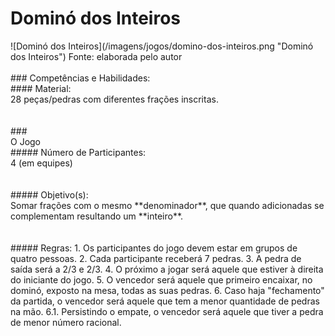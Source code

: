 # Dominó dos Inteiros  
<div class="row text-center">
![Dominó dos Inteiros](/imagens/jogos/domino-dos-inteiros.png "Dominó dos Inteiros")  
Fonte: elaborada pelo autor</div><br/>  
### <i class="fa fa-child"></i> Competências e Habilidades:  
<br/>  
#### <i class="fa fa-scissors"></i> Material:  
<div class="col-md-12 col-lg-12 text-justify">28 peças/pedras com diferentes frações inscritas.</div><br/>  
<br/>  
### <div class="row text-center">O Jogo</div>  
##### <i class="fa fa-users"></i> Número de Participantes:  
<div class="col-md-12 col-lg-12 text-justify">4 (em equipes)</div><br/>  
<br/>
##### <i class="fa fa-trophy"></i> Objetivo(s):  
<div class="col-md-12 col-lg-12 text-justify">
Somar frações com o mesmo **denominador**, que quando adicionadas se complementam resultando um **inteiro**.
</div><br/>  
<br/>
##### <i class="fa fa-thumb-tack"></i> Regras:
1. Os participantes do jogo devem estar em grupos de quatro pessoas.  
2. Cada participante receberá 7 pedras.  
3. A pedra de saída será a 2/3 e 2/3.  
4. O próximo a jogar será aquele que estiver à direita do iniciante do jogo.  
5. O vencedor será aquele que primeiro encaixar, no dominó, exposto na mesa, todas as suas pedras.  
6. Caso haja "fechamento" da partida, o vencedor será aquele que tem a menor quantidade de pedras na mão.  
  6.1. Persistindo o empate, o vencedor será aquele que tiver a pedra de menor número racional.
